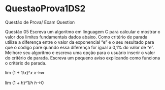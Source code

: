 # QuestaoProva1DS2
Questão de Prova/ Exam Question

Questão 05
Escreva um algoritmo em linguagem C para calcular e mostrar o valor dos limites 
fundamentais dados abaixo. Como critério de parada utilize a diferença entre o 
valor da exponencial “e” e o seu resultado para que o código pare quando essa 
diferença for igual a 0,1% do valor de “e”. Melhore seu algoritmo e escreva uma 
opção para o usuário inserir o valor do critério de parada. Escreva um pequeno 
aviso explicando como funciona o critério de parada.

lim (1 + 1/𝑥)^𝑥
𝑥→∞ 

lim  (1 + ℎ)^1/ℎ
ℎ→0
